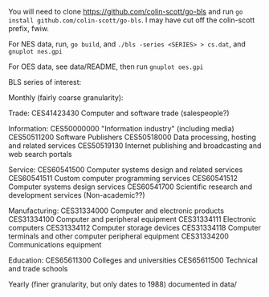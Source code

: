 You will need to clone https://github.com/colin-scott/go-bls and run `go install github.com/colin-scott/go-bls`. I may have cut off the colin-scott prefix, fwiw.

For NES data, run, `go build`, and `./bls -series <SERIES> > cs.dat`, and `gnuplot nes.gpi`

For OES data, see data/README, then run `gnuplot oes.gpi`

BLS series of interest:

Monthly (fairly coarse granularity):

Trade:
CES41423430 Computer and software trade (salespeople?)

Information:
CES50000000 "Information industry" (including media)
CES50511200 Software Publishers
CES50518000 Data processing, hosting and related services
CES50519130 Internet publishing and broadcasting and web search portals

Service:
CES60541500 Computer systems design and related services
CES60541511 Custom computer programming services
CES60541512 Computer systems design services
CES60541700 Scientific research and development services (Non-academic??)

Manufacturing:
CES31334000  Computer and electronic products
CES31334100  Computer and peripheral equipment
CES31334111  Electronic computers
CES31334112  Computer storage devices 
CES31334118  Computer terminals and other computer peripheral equipment
CES31334200  Communications equipment

Education:
CES65611300 Colleges and universities
CES65611500 Technical and trade schools

Yearly (finer granularity, but only dates to 1988) documented in data/
